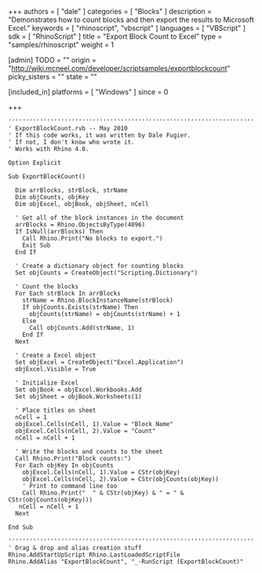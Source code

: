 +++
authors = [ "dale" ]
categories = [ "Blocks" ]
description = "Demonstrates how to count blocks and then export the results to Microsoft Excel."
keywords = [ "rhinoscript", "vbscript" ]
languages = [ "VBScript" ]
sdk = [ "RhinoScript" ]
title = "Export Block Count to Excel"
type = "samples/rhinoscript"
weight = 1

[admin]
TODO = ""
origin = "http://wiki.mcneel.com/developer/scriptsamples/exportblockcount"
picky_sisters = ""
state = ""

[included_in]
platforms = [ "Windows" ]
since = 0

+++

```vbnet
'''''''''''''''''''''''''''''''''''''''''''''''''''''''''''''''''''''''''''''
' ExportBlockCount.rvb -- May 2010
' If this code works, it was written by Dale Fugier.
' If not, I don't know who wrote it.
' Works with Rhino 4.0.

Option Explicit

Sub ExportBlockCount()

  Dim arrBlocks, strBlock, strName
  Dim objCounts, objKey
  Dim objExcel, objBook, objSheet, nCell

  ' Get all of the block instances in the document
  arrBlocks = Rhino.ObjectsByType(4096)
  If IsNull(arrBlocks) Then
    Call Rhino.Print("No blocks to export.")
    Exit Sub
  End If

  ' Create a dictionary object for counting blocks
  Set objCounts = CreateObject("Scripting.Dictionary")

  ' Count the blocks
  For Each strBlock In arrBlocks
    strName = Rhino.BlockInstanceName(strBlock)
    If objCounts.Exists(strName) Then
      objCounts(strName) = objCounts(strName) + 1
    Else
      Call objCounts.Add(strName, 1)
    End If
  Next

  ' Create a Excel object
  Set objExcel = CreateObject("Excel.Application")
  objExcel.Visible = True

  ' Initialize Excel
  Set objBook = objExcel.Workbooks.Add
  Set objSheet = objBook.Worksheets(1)

  ' Place titles on sheet
  nCell = 1
  objExcel.Cells(nCell, 1).Value = "Block Name"
  objExcel.Cells(nCell, 2).Value = "Count"
  nCell = nCell + 1

  ' Write the blocks and counts to the sheet
  Call Rhino.Print("Block counts:")
  For Each objKey In objCounts
    objExcel.Cells(nCell, 1).Value = CStr(objKey)
    objExcel.Cells(nCell, 2).Value = CStr(objCounts(objKey))
    ' Print to command line too
    Call Rhino.Print("  " & CStr(objKey) & " = " & CStr(objCounts(objKey)))
   nCell = nCell + 1
  Next

End Sub

'''''''''''''''''''''''''''''''''''''''''''''''''''''''''''''''''''''''''''''
' Drag & drop and alias creation stuff
Rhino.AddStartUpScript Rhino.LastLoadedScriptFile
Rhino.AddAlias "ExportBlockCount", "_-RunScript (ExportBlockCount)"
```
